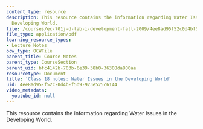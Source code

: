 ```yaml
---
content_type: resource
description: This resource contains the information regarding Water Issues in the
  Developing World.
file: /courses/ec-701j-d-lab-i-development-fall-2009/4ee8ad95f52c0d4bf5d9923e525c6144_MITEC_701JF09_lec18_notes.pdf
file_type: application/pdf
learning_resource_types:
- Lecture Notes
ocw_type: OCWFile
parent_title: Course Notes
parent_type: CourseSection
parent_uid: bfc4142b-703b-6e39-38b0-36308da800ae
resourcetype: Document
title: 'Class 18 notes: Water Issues in the Developing World'
uid: 4ee8ad95-f52c-0d4b-f5d9-923e525c6144
video_metadata:
  youtube_id: null
---
```

This resource contains the information regarding Water Issues in the Developing World.